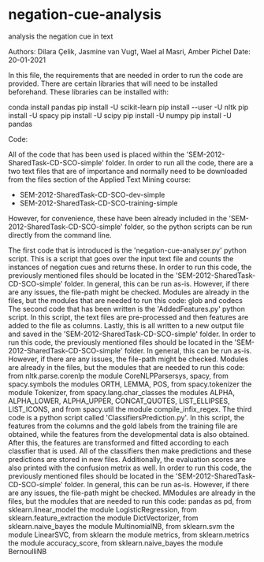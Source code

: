 # negation-cue-analysis
analysis the negation cue in text

Authors: Dilara Çelik, Jasmine van Vugt, Wael al Masri, Amber Pichel
Date: 20-01-2021

In this file, the requirements that are needed in order to run the code are provided.
There are certain libraries that will need to be installed beforehand. These libraries can be installed with:

conda install pandas
pip install -U scikit-learn
pip install --user -U nltk
pip install -U spacy
pip install -U scipy
pip install -U numpy
pip install -U pandas

Code:

All of the code that has been used is placed within the 'SEM-2012-SharedTask-CD-SCO-simple' folder. In order to run all the code, there are a two text files that are of importance and normally need to be downloaded from the files section of the Applied Text Mining course:

- SEM-2012-SharedTask-CD-SCO-dev-simple
- SEM-2012-SharedTask-CD-SCO-training-simple

However, for convenience, these have been already included in the 'SEM-2012-SharedTask-CD-SCO-simple' folder, so the python scripts can be run directly from the command line.

The first code that is introduced is the 'negation-cue-analyser.py' python script. This is a script that goes over the input text file and counts the instances of negation cues and returns these. In order to run this code, the previously mentioned files should be located in the 'SEM-2012-SharedTask-CD-SCO-simple' folder. In general, this can be run as-is. However, if there are any issues, the file-path might be checked. Modules are already in the files, but the modules that are needed to run this code: glob and codecs
The second code that has been written is the 'AddedFeatures.py' python script. In this script, the text files are pre-processed and then features are added to the file as columns. Lastly, this is all written to a new output file and saved in the 'SEM-2012-SharedTask-CD-SCO-simple' folder. In order to run this code, the previously mentioned files should be located in the 'SEM-2012-SharedTask-CD-SCO-simple' folder. In general, this can be run as-is. However, if there are any issues, the file-path might be checked. Modules are already in the files, but the modules that are needed to run this code: from nltk.parse.corenlp the module CoreNLPParsersys, spacy, from spacy.symbols the modules ORTH, LEMMA, POS, from spacy.tokenizer the module Tokenizer, from spacy.lang.char_classes the modules ALPHA, ALPHA_LOWER, ALPHA_UPPER, CONCAT_QUOTES, LIST_ELLIPSES, LIST_ICONS, and from spacy.util the module compile_infix_regex.
The third code is a python script called 'ClassifiersPrediction.py'. In this script, the features from the columns and the gold labels from the training file are obtained, while the features from the developmental data is also obtained. After this, the features are transformed and fitted according to each classfier that is used. All of the classifiers then make predictions and these predictions are stored in new files. Additionally, the evaluation scores are also printed with the confusion metrix as well. In order to run this code, the previously mentioned files should be located in the 'SEM-2012-SharedTask-CD-SCO-simple' folder. In general, this can be run as-is. However, if there are any issues, the file-path might be checked. MModules are already in the files, but the modules that are needed to run this code: pandas as pd, from sklearn.linear_model the module LogisticRegression, from sklearn.feature_extraction the module DictVectorizer, from sklearn.naive_bayes the module MultinomialNB, from sklearn.svm the module LinearSVC, from sklearn the module metrics, from sklearn.metrics the module accuracy_score, from sklearn.naive_bayes the module BernoulliNB
